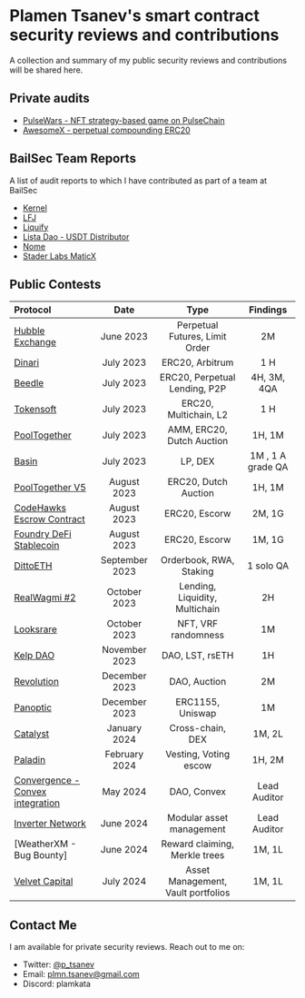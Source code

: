 # Plamen Tsanev's smart contract security reviews and contributions
A collection and summary of my public security reviews and contributions will be shared here.

## Private audits
- [PulseWars - NFT strategy-based game on PulseChain](private-audits/Pulse-Wars-Security-Review-August-2024.pdf)
- [AwesomeX - perpetual compounding ERC20](private-audits/AwesomeX_v1_report.pdf)

## BailSec Team Reports
A list of audit reports to which I have contributed as part of a team at BailSec 
- [Kernel](BailSec-team-reports/Bailsec%20-%20Kernel%20-%20Final%20Report.pdf)
- [LFJ](BailSec-team-reports/Bailsec%20-%20LFJ%20-%20Final%20Report.pdf)
- [Liquify](BailSec-team-reports/Bailsec%20-%20Liquify%20-%20Final%20Report.pdf)
- [Lista Dao - USDT Distributor](BailSec-team-reports/Bailsec%20-%20Lista%20Dao%20-%20USDT%20Distributor%20-%201st%20Report.pdf)
- [Nome](BailSec-team-reports/Bailsec%20-%20Nome%20-%20Final%20Report.pdf)
- [Stader Labs MaticX](BailSec-team-reports/Bailsec%20-%20Stader%20Labs%20MaticX%20-%201st%20Report.pdf)


## Public Contests
| Protocol           | Date       | Type                | Findings             | 
| :----------------- | :---------:| :-----------------: | :------------------: | 
| [Hubble Exchange](https://audits.sherlock.xyz/contests/72/report)        |  June 2023 |  Perpetual Futures, Limit Order  |  2M  | 
| [Dinari](https://audits.sherlock.xyz/contests/98/report)        |  July 2023  |  ERC20, Arbitrum   |  1 H       
| [Beedle](https://www.codehawks.com/report/clkbo1fa20009jr08nyyf9wbx)        |  July 2023  |  ERC20, Perpetual Lending, P2P   |  4H, 3M, 4QA
| [Tokensoft](https://audits.sherlock.xyz/contests/100/report)        |  July 2023  |  ERC20, Multichain, L2   |  1 H           
| [PoolTogether](https://code4rena.com/reports/2023-07-pooltogether)         |  July 2023  |  AMM, ERC20, Dutch Auction   |  1H, 1M         
| [Basin](https://code4rena.com/reports/2023-07-basin)         |  July 2023  |  LP, DEX   |  1M , 1 A grade QA            
| [PoolTogether V5](https://code4rena.com/reports/2023-08-pooltogether)        |  August 2023  |  ERC20, Dutch Auction   |  1H, 1M         
| [CodeHawks Escrow Contract](https://www.codehawks.com/report/cljyfxlc40003jq082s0wemya)        |  August 2023  |  ERC20, Escorw   |  2M, 1G          
| [Foundry DeFi Stablecoin](https://www.codehawks.com/report/cljx3b9390009liqwuedkn0m0)        |  August 2023  |  ERC20, Escorw   |  1M, 1G                  
| [DittoETH](https://www.codehawks.com/report/clm871gl00001mp081mzjdlwc)       |  September 2023  |  Orderbook, RWA, Staking   |  1 solo QA        
| [RealWagmi #2](https://audits.sherlock.xyz/contests/118/report)       |  October 2023  |  Lending, Liquidity, Multichain   |  2H
| [Looksrare](https://audits.sherlock.xyz/contests/122/report)      |  October 2023  |  NFT, VRF randomness   |  1M
| [Kelp DAO](https://code4rena.com/reports/2023-11-kelp)      |  November 2023  |  DAO, LST, rsETH   |  1H
| [Revolution](https://code4rena.com/reports/2023-12-revolutionprotocol)      |  December 2023  |  DAO, Auction   |  2M
| [Panoptic](https://code4rena.com/reports/2024-04-panoptic)      |  December 2023  |  ERC1155, Uniswap   |  1M
| [Catalyst](https://github.com/hats-finance/Catalyst-Exchange-0x3026c1ea29bf1280f99b41934b2cb65d053c9db4/issues)      |  January 2024  |  Cross-chain, DEX   |  1M, 2L
| [Paladin](https://github.com/hats-finance/Paladin-0x1610bfde27e57b068af7f38aec3d2a7b1d146989/issues)      |  February 2024  |  Vesting, Voting escow   |  1H, 2M
| [Convergence - Convex integration](https://github.com/hats-finance/Convergence---Convex-integration-0xb3df23e155b74ad2b93777f58980d6727e8b40bb/issues)      |  May 2024  |  DAO, Convex   |  Lead Auditor
| [Inverter Network](https://github.com/hats-finance/Inverter-Network-0xe47e52c4fea05e555920f1dcdcc6fb8eca103eeb/issues)      |  June 2024  |  Modular asset management  | Lead Auditor
| [WeatherXM - Bug Bounty]      |  June 2024  |  Reward claiming, Merkle trees  | 1M, 1L
| [Velvet Capital](https://github.com/hats-finance/Velvet-Capital-0x0bb0c08fd9eeaf190064f4c66f11d18182961f77/issues)      |  July 2024  |  Asset Management, Vault portfolios  | 1M, 1L


## Contact Me
I am available for private security reviews. Reach out to me on:
  - Twitter: [@p_tsanev](https://twitter.com/p_tsanev)
  - Email: plmn.tsanev@gmail.com
  - Discord: plamkata
